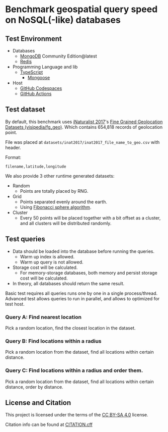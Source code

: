 # Benchmark geospatial query speed on NoSQL(-like) databases

## Test Environment

- Databases
  - [MongoDB](https://www.mongodb.com/) Community Edition@latest
  - [Redis](https://redis.io/)
- Programming Language and lib
  - [TypeScript](https://www.typescriptlang.org/)
    - [Mongoose](https://mongoosejs.com/)
- Host
  - [GitHub Codespaces](https://docs.github.com/en/codespaces)
  - [GitHub Actions](https://docs.github.com/en/actions)

## Test dataset

By default, this benchmark uses [iNaturalist 2017](https://www.kaggle.com/c/inaturalist-challenge-at-fgvc-2017)'s [Fine Grained Geolocation Datasets (visipedia/fg_geo)](https://github.com/visipedia/fg_geo). Which contains 654,818 records of geolocation point.

File was placed at `datasets/inat2017/inat2017_file_name_to_geo.csv` with header.

Format:

```csv
filename,latitude,longitude
```

We also provide 3 other runtime generated datasets:

- Random
  - Points are totally placed by RNG.
- Grid
  - Points separated evenly around the earth.
  - Using [Fibonacci sphere algorithm](https://arxiv.org/abs/0912.4540).
- Cluster
  - Every 50 points will be placed together with a bit offset as a cluster, and all clusters will be distributed randomly.

## Test queries

- Data should be loaded into the database before running the queries.
  - Warm up index is allowed.
  - Warm up query is not allowed.
- Storage cost will be calculated.
  - For memory-storage databases, both memory and persist storage cost will be calculated.
- In theory, all databases should return the same result.

Basic test requires all queries runs one by one in a single process/thread.  
Advanced test allows queries to run in parallel, and allows to optimized for test host.

### Query A: Find nearest location

Pick a random location, find the closest location in the dataset.

### Query B: Find locations within a radius

Pick a random location from the dataset, find all locations within certain distance.

### Query C: Find locations within a radius and order them.

Pick a random location from the dataset, find all locations within certain distance, order by distance.

## License and Citation

This project is licensed under the terms of the [CC BY-SA 4.0](https://creativecommons.org/licenses/by-sa/4.0/) license.

Citation info can be found at [CITATION.cff](./CITATION.cff)
